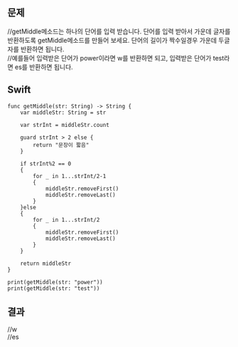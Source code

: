 ## 문제
//getMiddle메소드는 하나의 단어를 입력 받습니다. 단어를 입력 받아서 가운데 글자를 반환하도록 getMiddle메소드를 만들어 보세요. 단어의 길이가 짝수일경우 가운데 두글자를 반환하면 됩니다.   
//예를들어 입력받은 단어가 power이라면 w를 반환하면 되고, 입력받은 단어가 test라면 es를 반환하면 됩니다.

## Swift
```
func getMiddle(str: String) -> String {
    var middleStr: String = str
    
    var strInt = middleStr.count
    
    guard strInt > 2 else {
        return "문장이 짧음"
    }
    
    if strInt%2 == 0
    {
        for _ in 1...strInt/2-1
        {
            middleStr.removeFirst()
            middleStr.removeLast()
        }
    }else
    {
        for _ in 1...strInt/2
        {
            middleStr.removeFirst()
            middleStr.removeLast()
        }
    }
    
    return middleStr
}

print(getMiddle(str: "power"))
print(getMiddle(str: "test"))
```

## 결과
//w  
//es
